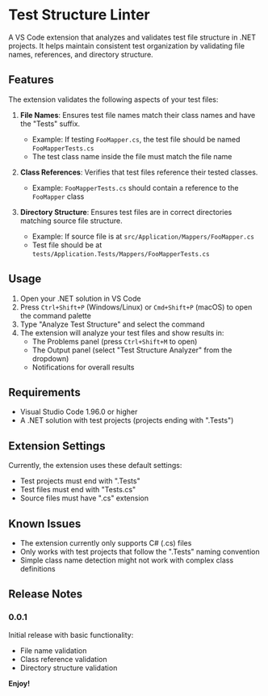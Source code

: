 # Test Structure Linter

A VS Code extension that analyzes and validates test file structure in .NET projects. It helps maintain consistent test organization by validating file names, references, and directory structure.

## Features

The extension validates the following aspects of your test files:

1. **File Names**: Ensures test file names match their class names and have the "Tests" suffix.
   - Example: If testing `FooMapper.cs`, the test file should be named `FooMapperTests.cs`
   - The test class name inside the file must match the file name

2. **Class References**: Verifies that test files reference their tested classes.
   - Example: `FooMapperTests.cs` should contain a reference to the `FooMapper` class

3. **Directory Structure**: Ensures test files are in correct directories matching source file structure.
   - Example: If source file is at `src/Application/Mappers/FooMapper.cs`
   - Test file should be at `tests/Application.Tests/Mappers/FooMapperTests.cs`

## Usage

1. Open your .NET solution in VS Code
2. Press `Ctrl+Shift+P` (Windows/Linux) or `Cmd+Shift+P` (macOS) to open the command palette
3. Type "Analyze Test Structure" and select the command
4. The extension will analyze your test files and show results in:
   - The Problems panel (press `Ctrl+Shift+M` to open)
   - The Output panel (select "Test Structure Analyzer" from the dropdown)
   - Notifications for overall results

## Requirements

- Visual Studio Code 1.96.0 or higher
- A .NET solution with test projects (projects ending with ".Tests")

## Extension Settings

Currently, the extension uses these default settings:
- Test projects must end with ".Tests"
- Test files must end with "Tests.cs"
- Source files must have ".cs" extension

## Known Issues

- The extension currently only supports C# (.cs) files
- Only works with test projects that follow the ".Tests" naming convention
- Simple class name detection might not work with complex class definitions

## Release Notes

### 0.0.1

Initial release with basic functionality:
- File name validation
- Class reference validation
- Directory structure validation

**Enjoy!**
